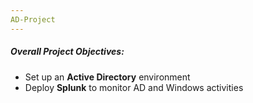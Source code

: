 ```yaml
---
AD-Project
---
```


##### **Overall Project Objectives:**
- Set up an **Active Directory** environment
- Deploy **Splunk** to monitor AD and Windows activities
